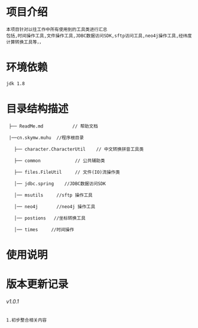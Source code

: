 # 项目介绍
    本项目针对以往工作中所有使用到的工具类进行汇总
    包括,时间操作工具,文件操作工具,JDBC数据访问SDK,sftp访问工具,neo4j操作工具,经纬度计算转换工具等，，
    

# 环境依赖
    jdk 1.8


# 目录结构描述
     ├── ReadMe.md           // 帮助文档
     
     |──cn.skymw.muhu  //程序根目录 
     
       ├── character.CharacterUtil    // 中文转换拼音工具类
       
       ├── common             // 公共辅助类
       
       ├── files.FileUtil     // 文件(IO)流操作类
       
       │── jdbc.spring    //JDBC数据访问SDK
       
       │── msutils     //sftp 操作工具
       
       │── neo4j       //neo4j 操作工具
       
       │── postions   //坐标转换工具
       
       │── times     //时间操作
       
       

# 使用说明


 
 # 版本更新记录
 ###### v1.0.1
    1.初步整合相关内容